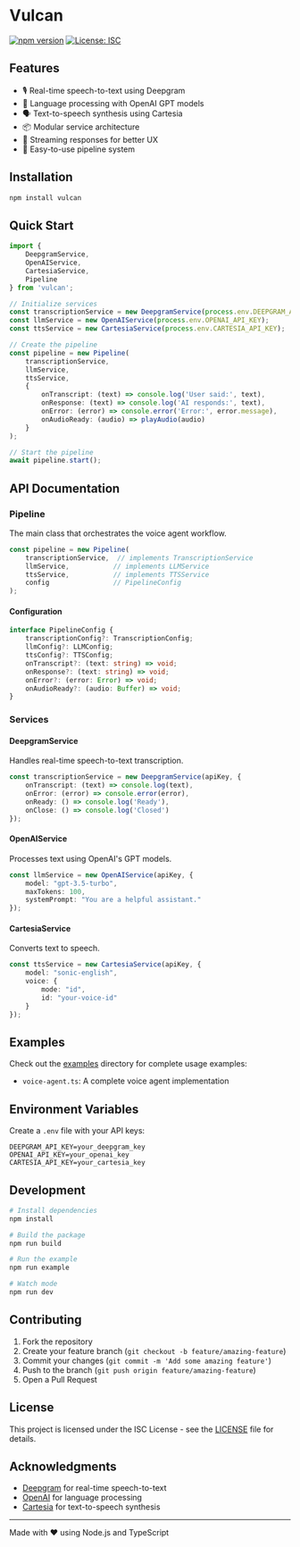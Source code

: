 # Vulcan

[![npm version](https://badge.fury.io/js/vulcan.svg)](https://badge.fury.io/js/vulcan)
[![License: ISC](https://img.shields.io/badge/License-ISC-blue.svg)](https://opensource.org/licenses/ISC)

## Features

- 🎙️ Real-time speech-to-text using Deepgram
- 🤖 Language processing with OpenAI GPT models
- 🗣️ Text-to-speech synthesis using Cartesia
- 📦 Modular service architecture
- 🔄 Streaming responses for better UX
- 🎯 Easy-to-use pipeline system

## Installation

```bash
npm install vulcan
```

## Quick Start

```typescript
import {
    DeepgramService,
    OpenAIService,
    CartesiaService,
    Pipeline
} from 'vulcan';

// Initialize services
const transcriptionService = new DeepgramService(process.env.DEEPGRAM_API_KEY);
const llmService = new OpenAIService(process.env.OPENAI_API_KEY);
const ttsService = new CartesiaService(process.env.CARTESIA_API_KEY);

// Create the pipeline
const pipeline = new Pipeline(
    transcriptionService,
    llmService,
    ttsService,
    {
        onTranscript: (text) => console.log('User said:', text),
        onResponse: (text) => console.log('AI responds:', text),
        onError: (error) => console.error('Error:', error.message),
        onAudioReady: (audio) => playAudio(audio)
    }
);

// Start the pipeline
await pipeline.start();
```

## API Documentation

### Pipeline

The main class that orchestrates the voice agent workflow.

```typescript
const pipeline = new Pipeline(
    transcriptionService,  // implements TranscriptionService
    llmService,           // implements LLMService
    ttsService,           // implements TTSService
    config                // PipelineConfig
);
```

#### Configuration

```typescript
interface PipelineConfig {
    transcriptionConfig?: TranscriptionConfig;
    llmConfig?: LLMConfig;
    ttsConfig?: TTSConfig;
    onTranscript?: (text: string) => void;
    onResponse?: (text: string) => void;
    onError?: (error: Error) => void;
    onAudioReady?: (audio: Buffer) => void;
}
```

### Services

#### DeepgramService

Handles real-time speech-to-text transcription.

```typescript
const transcriptionService = new DeepgramService(apiKey, {
    onTranscript: (text) => console.log(text),
    onError: (error) => console.error(error),
    onReady: () => console.log('Ready'),
    onClose: () => console.log('Closed')
});
```

#### OpenAIService

Processes text using OpenAI's GPT models.

```typescript
const llmService = new OpenAIService(apiKey, {
    model: "gpt-3.5-turbo",
    maxTokens: 100,
    systemPrompt: "You are a helpful assistant."
});
```

#### CartesiaService

Converts text to speech.

```typescript
const ttsService = new CartesiaService(apiKey, {
    model: "sonic-english",
    voice: {
        mode: "id",
        id: "your-voice-id"
    }
});
```

## Examples

Check out the [examples](./examples) directory for complete usage examples:

- `voice-agent.ts`: A complete voice agent implementation

## Environment Variables

Create a `.env` file with your API keys:

```env
DEEPGRAM_API_KEY=your_deepgram_key
OPENAI_API_KEY=your_openai_key
CARTESIA_API_KEY=your_cartesia_key
```

## Development

```bash
# Install dependencies
npm install

# Build the package
npm run build

# Run the example
npm run example

# Watch mode
npm run dev
```

## Contributing

1. Fork the repository
2. Create your feature branch (`git checkout -b feature/amazing-feature`)
3. Commit your changes (`git commit -m 'Add some amazing feature'`)
4. Push to the branch (`git push origin feature/amazing-feature`)
5. Open a Pull Request

## License

This project is licensed under the ISC License - see the [LICENSE](LICENSE) file for details.

## Acknowledgments

- [Deepgram](https://deepgram.com/) for real-time speech-to-text
- [OpenAI](https://openai.com/) for language processing
- [Cartesia](https://cartesia.io/) for text-to-speech synthesis

---

Made with ❤️ using Node.js and TypeScript
